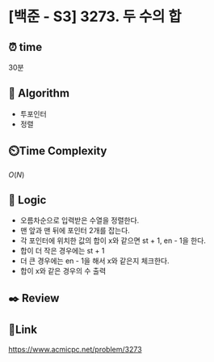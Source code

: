 # [백준 - S3] 3273. 두 수의 합

## ⏰ **time**

30분

## :pushpin: **Algorithm**

- 투포인터
- 정렬

## ⏲️**Time Complexity**

$O(N)$

## :round_pushpin: **Logic**

- 오름차순으로 입력받은 수열을 정렬한다.
- 맨 앞과 맨 뒤에 포인터 2개를 잡는다.
- 각 포인터에 위치한 값의 합이 x와 같으면 st + 1, en - 1을 한다.
- 합이 더 작은 경우에는 st + 1
- 더 큰 경우에는 en - 1을 해서 x와 같은지 체크한다.
- 합이 x와 같은 경우의 수 출력

## :black_nib: **Review**

## 📡**Link**

https://www.acmicpc.net/problem/3273
